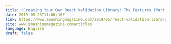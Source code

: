 ```yaml
---
title: "Creating Your Own React Validation Library: The Features (Part 2)"
date: 2019-05-23T11:00:16Z
link: https://www.smashingmagazine.com/2019/05/react-validation-library-features-part2/?utm_medium=RSS&utm_source=news.12bit.vn
site: www.smashingmagazine.comarticles
language: English
draft: false
---
```

